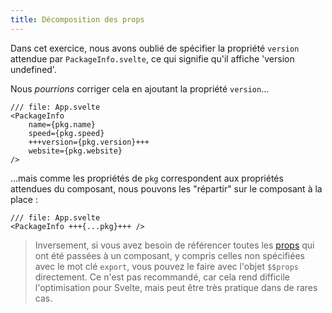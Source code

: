 ```yaml
---
title: Décomposition des props
---
```


Dans cet exercice, nous avons oublié de spécifier la propriété `version` attendue par `PackageInfo.svelte`, ce qui signifie qu'il affiche 'version undefined'.

Nous _pourrions_ corriger cela en ajoutant la propriété `version`...

```svelte
/// file: App.svelte
<PackageInfo
    name={pkg.name}
	speed={pkg.speed}
    +++version={pkg.version}+++
	website={pkg.website}
/>
```

...mais comme les propriétés de `pkg` correspondent aux propriétés attendues du composant, nous pouvons les "répartir" sur le composant à la place :

```svelte
/// file: App.svelte
<PackageInfo +++{...pkg}+++ />
```

> Inversement, si vous avez besoin de référencer toutes les <span class="vo">[props](SITE_SVELTE/docs/sveltejs#props)</span> qui ont été passées à un composant, y compris celles non spécifiées avec le mot clé `export`, vous pouvez le faire avec l'objet `$$props` directement. Ce n'est pas recommandé, car cela rend difficile l'optimisation pour Svelte, mais peut être très pratique dans de rares cas.
